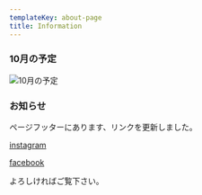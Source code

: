 ```yaml
---
templateKey: about-page
title: Information
---
```

### 10月の予定

![10月の予定](/img/2019_10_2.png)


### お知らせ

ページフッターにあります、リンクを更新しました。

[instagram](https://www.instagram.com/bakerylico/)

[facebook](https://www.facebook.com/kana.shinomiya.3)

よろしければご覧下さい。